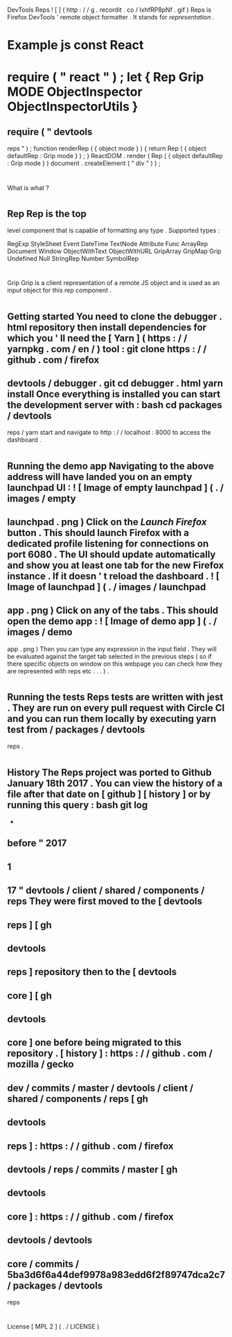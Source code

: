 #
DevTools
Reps
!
[
]
(
http
:
/
/
g
.
recordit
.
co
/
IxhfRP8pNf
.
gif
)
Reps
is
Firefox
DevTools
'
remote
object
formatter
.
It
stands
for
_representation_
.
#
#
Example
js
const
React
=
require
(
"
react
"
)
;
let
{
Rep
Grip
MODE
ObjectInspector
ObjectInspectorUtils
}
=
require
(
"
devtools
-
reps
"
)
;
function
renderRep
(
{
object
mode
}
)
{
return
Rep
(
{
object
defaultRep
:
Grip
mode
}
)
;
}
ReactDOM
.
render
(
Rep
(
{
object
defaultRep
:
Grip
mode
}
)
document
.
createElement
(
"
div
"
)
)
;
#
#
What
is
what
?
#
#
#
Rep
Rep
is
the
top
-
level
component
that
is
capable
of
formatting
any
type
.
Supported
types
:
>
RegExp
StyleSheet
Event
DateTime
TextNode
Attribute
Func
ArrayRep
Document
Window
ObjectWithText
ObjectWithURL
GripArray
GripMap
Grip
Undefined
Null
StringRep
Number
SymbolRep
#
#
#
Grip
Grip
is
a
client
representation
of
a
remote
JS
object
and
is
used
as
an
input
object
for
this
rep
component
.
#
#
Getting
started
You
need
to
clone
the
debugger
.
html
repository
then
install
dependencies
for
which
you
'
ll
need
the
[
Yarn
]
(
https
:
/
/
yarnpkg
.
com
/
en
/
)
tool
:
git
clone
https
:
/
/
github
.
com
/
firefox
-
devtools
/
debugger
.
git
cd
debugger
.
html
yarn
install
Once
everything
is
installed
you
can
start
the
development
server
with
:
bash
cd
packages
/
devtools
-
reps
/
yarn
start
and
navigate
to
http
:
/
/
localhost
:
8000
to
access
the
dashboard
.
#
#
Running
the
demo
app
Navigating
to
the
above
address
will
have
landed
you
on
an
empty
launchpad
UI
:
!
[
Image
of
empty
launchpad
]
(
.
/
images
/
empty
-
launchpad
.
png
)
Click
on
the
_Launch
Firefox_
button
.
This
should
launch
Firefox
with
a
dedicated
profile
listening
for
connections
on
port
6080
.
The
UI
should
update
automatically
and
show
you
at
least
one
tab
for
the
new
Firefox
instance
.
If
it
doesn
'
t
reload
the
dashboard
.
!
[
Image
of
launchpad
]
(
.
/
images
/
launchpad
-
app
.
png
)
Click
on
any
of
the
tabs
.
This
should
open
the
demo
app
:
!
[
Image
of
demo
app
]
(
.
/
images
/
demo
-
app
.
png
)
Then
you
can
type
any
expression
in
the
input
field
.
They
will
be
evaluated
against
the
target
tab
selected
in
the
previous
steps
(
so
if
there
specific
objects
on
window
on
this
webpage
you
can
check
how
they
are
represented
with
reps
etc
.
.
.
)
.
#
#
Running
the
tests
Reps
tests
are
written
with
jest
.
They
are
run
on
every
pull
request
with
Circle
CI
and
you
can
run
them
locally
by
executing
yarn
test
from
/
packages
/
devtools
-
reps
.
#
#
History
The
Reps
project
was
ported
to
Github
January
18th
2017
.
You
can
view
the
history
of
a
file
after
that
date
on
[
github
]
[
history
]
or
by
running
this
query
:
bash
git
log
-
-
before
"
2017
-
1
-
17
"
devtools
/
client
/
shared
/
components
/
reps
They
were
first
moved
to
the
[
devtools
-
reps
]
[
gh
-
devtools
-
reps
]
repository
then
to
the
[
devtools
-
core
]
[
gh
-
devtools
-
core
]
one
before
being
migrated
to
this
repository
.
[
history
]
:
https
:
/
/
github
.
com
/
mozilla
/
gecko
-
dev
/
commits
/
master
/
devtools
/
client
/
shared
/
components
/
reps
[
gh
-
devtools
-
reps
]
:
https
:
/
/
github
.
com
/
firefox
-
devtools
/
reps
/
commits
/
master
[
gh
-
devtools
-
core
]
:
https
:
/
/
github
.
com
/
firefox
-
devtools
/
devtools
-
core
/
commits
/
5ba3d6f6a44def9978a983edd6f2f89747dca2c7
/
packages
/
devtools
-
reps
#
#
License
[
MPL
2
]
(
.
/
LICENSE
)
